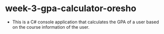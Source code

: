 # week-3-gpa-calculator-oresho
- This is a C# console application that calculates the GPA of a user based on the course information of  the user.
